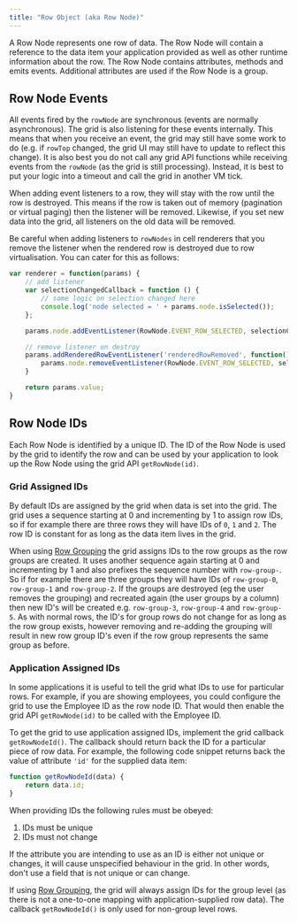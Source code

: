 ```yaml
---
title: "Row Object (aka Row Node)"
---
```


A Row Node represents one row of data. The Row Node will contain a reference to the data item your application provided as well as other runtime information about the row. The Row Node contains attributes, methods and emits events. Additional attributes are used if the Row Node is a group.

<api-documentation source='reference.json'></api-documentation>

## Row Node Events

All events fired by the `rowNode` are synchronous (events are normally asynchronous). The grid is also listening for these events internally. This means that when you receive an event, the grid  may still have some work to do (e.g. if `rowTop` changed, the grid UI may still have to update to reflect this change). It is also best you do not call any grid API functions while receiving events from the `rowNode` (as the grid is still processing). Instead, it is best to put your logic into a timeout and call the grid in another VM tick.

When adding event listeners to a row, they will stay with the row until the row is destroyed. This means if the row is taken out of memory (pagination or virtual paging) then the listener will be removed. Likewise, if you set new data into the grid, all listeners on the old data will be removed.

Be careful when adding listeners to `rowNodes` in cell renderers that you remove the listener when the rendered row is destroyed due to row virtualisation. You can cater for this as follows:

```js
var renderer = function(params) {
    // add listener
    var selectionChangedCallback = function () {
        // some logic on selection changed here
        console.log('node selected = ' + params.node.isSelected());
    };

    params.node.addEventListener(RowNode.EVENT_ROW_SELECTED, selectionChangedCallback);

    // remove listener on destroy
    params.addRenderedRowEventListener('renderedRowRemoved', function() {
        params.node.removeEventListener(RowNode.EVENT_ROW_SELECTED, selectionChangedCallback);
    }

    return params.value;
}
```

## Row Node IDs

Each Row Node is identified by a unique ID. The ID of the Row Node is used by the grid to identify the row and can be used by your application to look up the Row Node using the grid API `getRowNode(id)`.

### Grid Assigned IDs

By default IDs are assigned by the grid when data is set into the grid. The grid uses a sequence starting at 0 and incrementing by 1 to assign row IDs, so if for example there are three rows they will have IDs of `0`, `1` and `2`. The row ID is constant for as long as the data item lives in the grid.

When using [Row Grouping](/grouping/) the grid assigns IDs to the row groups as the row groups are created. It uses another sequence again starting at 0 and incrementing by 1 and also prefixes the sequence number with `row-group-`. So if for example there are three groups they will have IDs of `row-group-0`, `row-group-1` and `row-group-2`. If the groups are destroyed (eg the user removes the grouping) and recreated again (the user groups by a column) then new ID's will be created e.g. `row-group-3`, `row-group-4` and `row-group-5`. As with normal rows, the ID's for group rows do not change for as long as the row group exists, however removing and re-adding the grouping will result in new row group ID's even if the row group represents the same group as before.

### Application Assigned IDs

In some applications it is useful to tell the grid what IDs to use for particular rows. For example, if you are showing employees, you could configure the grid to use the Employee ID as the row node ID. That would then enable the grid API `getRowNode(id)` to be called with the Employee ID.

To get the grid to use application assigned IDs, implement the grid callback `getRowNodeId()`. The callback should return back the ID for a particular piece of row data. For example, the following code snippet returns back the value of attribute `'id'` for the supplied data item:

```js
function getRowNodeId(data) {
    return data.id;
}
```

When providing IDs the following rules must be obeyed:

1. IDs must be unique
1. IDs must not change

If the attribute you are intending to use as an ID is either not unique or changes, it will cause unspecified behaviour in the grid. In other words, don't use a field that is not unique or can change.

If using [Row Grouping](/grouping/), the grid will always assign IDs for the group level (as there is not a one-to-one mapping with application-supplied row data). The callback `getRowNodeId()` is only used for non-group level rows.

